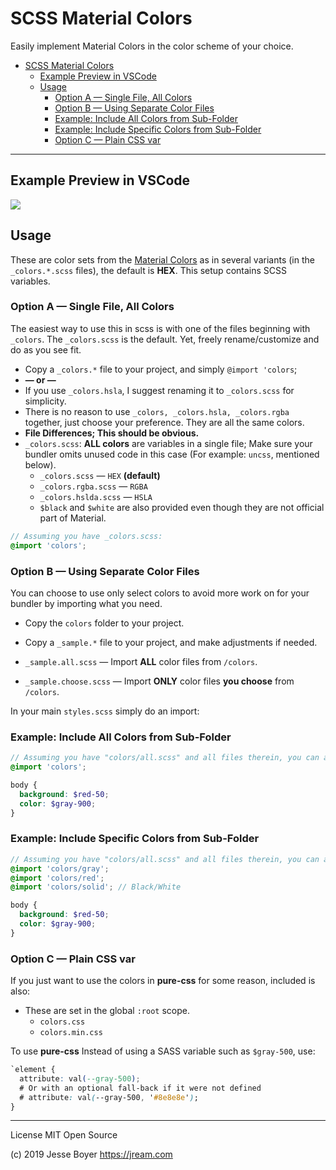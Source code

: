 # SCSS Material Colors

Easily implement Material Colors in the color scheme of your choice.

<!-- TOC -->
- [SCSS Material Colors](#SCSS-Material-Colors)
  - [Example Preview in VSCode](#Example-Preview-in-VSCode)
  - [Usage](#Usage)
    - [Option A &mdash; Single File, All Colors](#Option-A-mdash-Single-File-All-Colors)
    - [Option B &mdash; Using Separate Color Files](#Option-B-mdash-Using-Separate-Color-Files)
    - [Example: Include All Colors from Sub-Folder](#Example-Include-All-Colors-from-Sub-Folder)
    - [Example: Include Specific Colors from Sub-Folder](#Example-Include-Specific-Colors-from-Sub-Folder)
    - [Option C &mdash; Plain CSS var](#Option-C-mdash-Plain-CSS-var)

---

## Example Preview in VSCode

<img src="https://user-images.githubusercontent.com/145959/52465145-8c6ce880-2b4b-11e9-80a0-7e7e999c58b0.png">

## Usage

These are color sets from the [Material Colors](https://material.io/tools/color/#!/?view.left=0&view.right=0) as
in several variants (in the `_colors.*.scss` files), the default is **HEX**. This setup contains SCSS variables.

### Option A &mdash; Single File, All Colors

The easiest way to use this in scss is with one of the files beginning with `_colors`. The `_colors.scss` is the
default. Yet, freely rename/customize and do as you see fit.

- Copy a `_colors.*` file to your project, and simply `@import 'colors`;
- **&mdash; or &mdash;**
- If you use `_colors.hsla`, I suggest renaming it to `_colors.scss` for simplicity.
- There is no reason to use `_colors, _colors.hsla, _colors.rgba` together, just choose your preference. They are all the same colors.
- **File Differences; This should be obvious.**
- `_colors.scss`:  **ALL colors** are variables in a
  single file; Make sure your bundler omits unused code in this case (For example: `uncss`, mentioned below).
  - `_colors.scss` &mdash; `HEX` **(default)**
  - `_colors.rgba.scss` &mdash; `RGBA`
  - `_colors.hslda.scss` &mdash; `HSLA`
  - `$black` and `$white` are also provided even though they are not official part of Material.

```scss
// Assuming you have _colors.scss:
@import 'colors';
```

### Option B &mdash; Using Separate Color Files

You can choose to use only select colors to avoid more work on for your bundler by importing what you need.

- Copy the `colors` folder to your project.
- Copy a `_sample.*` file to your project, and make adjustments if needed.

- `_sample.all.scss` &mdash; Import **ALL** color files from  `/colors`.
- `_sample.choose.scss` &mdash; Import **ONLY** color files **you choose** from `/colors`.

In your main `styles.scss` simply do an import:

### Example: Include All Colors from Sub-Folder

```scss
// Assuming you have "colors/all.scss" and all files therein, you can add every subfile this way also:
@import 'colors';

body {
  background: $red-50;
  color: $gray-900;
}
```

### Example: Include Specific Colors from Sub-Folder

```scss
// Assuming you have "colors/all.scss" and all files therein, you can add them by what you need only:
@import 'colors/gray';
@import 'colors/red';
@import 'colors/solid'; // Black/White

body {
  background: $red-50;
  color: $gray-900;
}
```

### Option C &mdash; Plain CSS var

If you just want to use the colors in **pure-css** for some reason, included is also:

- These are set in the global `:root` scope.
  - `colors.css`
  - `colors.min.css`

To use **pure-css** Instead of using a SASS variable such as `$gray-500`, use:

```css
`element {
  attribute: val(--gray-500);
  # Or with an optional fall-back if it were not defined
  # attribute: val(--gray-500, '#8e8e8e');
}
```

---

License MIT Open Source

(c) 2019 Jesse Boyer <https://jream.com>

